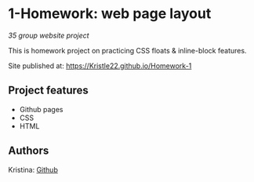 # 1-Homework: web page layout

_35 group website project_

This is homework project on practicing CSS floats & inline-block features.

Site published at: https://Kristle22.github.io/Homework-1

## Project features

-   Github pages
-   CSS
-   HTML

## Authors

Kristina: [Github](https://github.com/Kristle22)